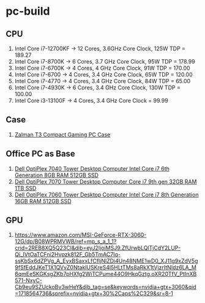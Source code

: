 # pc-build

## CPU
1. Intel Core i7-12700KF -> 12 Cores, 3.6GHz Core Clock, 125W TDP = 189.27
2. Intel Core i7-8700K -> 6 Cores, 3.7 GHz Core Clock, 95W TDP = 178.99
3. Intel Core i7-6700K -> 4 Cores, 4 GHz Core Clock, 91W TDP = 170.00
4. Intel Core i7-6700 -> 4 Cores, 3.4 GHz Core Clock, 65W TDP = 120.00
5. Intel Core i7-4770 -> 4 Cores, 3.4 GHz Core Clock, 84W TDP = 65.00
6. Intel Core i7-4930K -> 6 Cores, 3.4 GHz Core Clock, 130W TDP = 100.00
7. Intel Core i3-13100F -> 4 Cores, 3.4 GHz Core Clock = 99.99

## Case
1. [Zalman T3 Compact Gaming PC Case](https://www.amazon.com/Zalman-Mini-Tower-Compact-Gaming/dp/B0CHG37MXP?crid=1VZE9YE6Q8N2K&dib=eyJ2IjoiMSJ9.1PW43q-vLVEzlRoDB26x5BARq_IF-LJ9wSpI0dfgpdBplTtmauMFrtfthJi95bFvCmv8XqadRyXnQ7u6z1LjrOAP6F8yfJGh-XGjBQPyg7g.M0BsLPldCyrEFX_wMGKdxAp7koFoXVgcMd-V_6jWHQY&dib_tag=se&keywords=Zalman+T3+Plus&qid=1716228792&sprefix=zalman+t3+plus,aps,86&sr=8-1&linkCode=sl1&tag=pcbros03-20&linkId=524b5f7ab66979852e5eebe2b7962c05&language=en_US&ref_=as_li_ss_tl)

## Office PC as Base
1. [Dell OptiPlex 7040 Tower Desktop Computer Intel Core i7 6th Generation 8GB RAM 512GB SSD](https://discountcomputerdepot.com/special-new-deals/dell-optiplex-7040-tower-desktop-computer-intel-core-i7-6th-generation-8gb-ram-512gb-ssd-wi-fi-windows-10-professional/)
2. [Dell OptiPlex 7070 Tower Desktop Computer Core i7 9th gen 32GB RAM 1TB SSD](https://discountcomputerdepot.com/windows-11-deals/dell-optiplex-7070-tower-desktop-computer-core-i7-9th-gen-32gb-ram-1tb-ssd-wi-fi-windows-11-home/)
3. [Dell OptiPlex 7060 Tower Desktop Computer Intel Core i7 8th Generation 16GB RAM 512GB SSD](https://discountcomputerdepot.com/todays-top-deals-save-big/dell-optiplex-7060-tower-desktop-computer-intel-core-i7-8th-generation-16gb-ram-512gb-ssd-wi-fi-windows-11-professional/)

## GPU
1. https://www.amazon.com/MSI-GeForce-RTX-3060-12G/dp/B08WPRMVWB/ref=mp_s_a_1_1?crid=2REB8XQ5Q23CI&dib=eyJ2IjoiMSJ9.ZfUrwbLQlTjCdY2LUP-Qj_IVtOaTCFni2Hvpzk812F_Gb5TmAC7Iq-ssKbSx6dZPVg_A_EyxBSaxxLfCfIjNlZDi4Un48NME1wD0_XJ11g9xZdV5g9fSfEddJKeT1X1QVvZ0NtaklUSKreS4l5HLtTMs8aRkX1tVjzrItNIdz6LA_M6qmEeSKGKsgZKb7pHXfg2WiTCPume44O9HkqGztg.oXR20TfV_PtInXB571-NxyC-Cb9eu9SZUckoBv3wHeY&dib_tag=se&keywords=nvidia+gtx+3060&qid=1718564736&sprefix=nvidia+gtx+30%2Caps%2C329&sr=8-1
